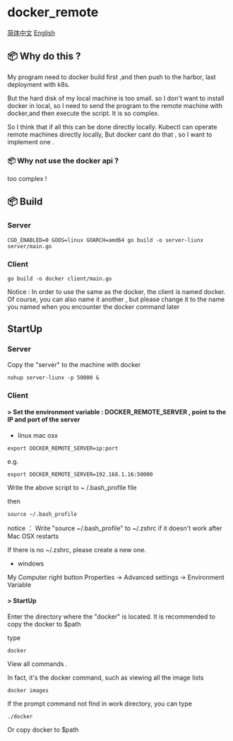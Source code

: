 # docker_remote

[简体中文](https://github.com/jivi20029/docker_remote/blob/master/README-zh_CN.md) [English](https://github.com/jivi20029/docker_remote/blob/master/README.md)

## 📦 Why do this ?
My program need to docker build first ,and then push to the harbor, last deployment with k8s.

But the hard disk of my local machine is too small. so I don't want to install docker in local, 
so I need to send the program to the remote machine with docker,and then execute the script.
It is so complex. 

So I think that if all this can be done directly locally. Kubectl can operate remote machines directly locally,
But docker cant do that , so I want to implement one .  

###  📦 Why not use the docker api ?   
too complex !

## 📦 Build
### Server
```shell script
CGO_ENABLED=0 GOOS=linux GOARCH=amd64 go build -o server-liunx server/main.go 
```

### Client
```shell script
go build -o docker client/main.go 
```
Notice : In order to use the same as the docker, the client is named docker.
Of course, you can also name it another , but please change it to the name you named when you encounter the docker command later

## StartUp
### Server
Copy the "server" to the machine with docker
```shell script
nohup server-liunx -p 50000 &
```
### Client
#### \> Set the environment variable : DOCKER_REMOTE_SERVER , point to the IP and port of the server  

* linux mac osx
```shell script
export DOCKER_REMOTE_SERVER=ip:port
```
e.g. 
```shell script
export DOCKER_REMOTE_SERVER=192.168.1.16:50000
```
Write the above script to ~ /.bash_profile file

then 
```shell script
source ~/.bash_profile 
```
notice ：
Write "source ~/.bash_profile" to ~/.zshrc if it doesn't work after Mac OSX restarts

If there is no ~/.zshrc, please create a new one.


* windows

My Computer right button Properties -> Advanced settings -> Environment Variable

#### \> StartUp

Enter the directory where the "docker" is located. 
It is recommended to copy the docker to $path

type
```shell script
docker
```
View all commands .

In fact, it's the docker command, such as viewing all the image lists
```shell script
docker images 
```

If the prompt command not find in work directory, you can type
```shell script
./docker 
```
Or copy docker to $path
